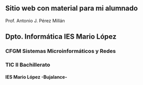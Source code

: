 ## Sitio web con material para mi alumnado
 Prof. Antonio J. Pérez Millán
 
 Dpto. Informática IES Mario López
-----
### CFGM Sistemas Microinformáticos y Redes
### TIC II Bachillerato
#### IES Mario López -Bujalance-
